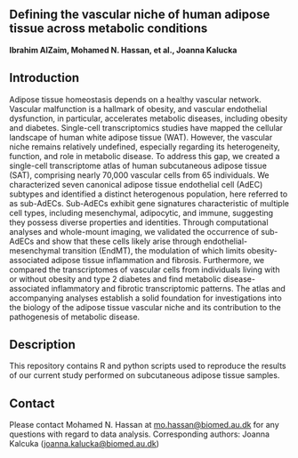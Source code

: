 ## Defining the vascular niche of human adipose tissue across metabolic conditions

**Ibrahim AlZaim, Mohamed N. Hassan, et al., Joanna Kalucka**

## Introduction
Adipose tissue homeostasis depends on a healthy vascular network. Vascular malfunction is a hallmark of obesity, and vascular endothelial dysfunction, in particular, accelerates metabolic diseases, including obesity and diabetes. Single-cell transcriptomics studies have mapped the cellular landscape of human white adipose tissue (WAT). However, the vascular niche remains relatively undefined, especially regarding its heterogeneity, function, and role in metabolic disease. To address this gap, we created a single-cell
transcriptome atlas of human subcutaneous adipose tissue (SAT), comprising nearly 70,000 vascular cells from 65 individuals. We characterized seven canonical adipose tissue endothelial cell (AdEC) subtypes and identified a distinct heterogenous population, here referred to as sub-AdECs. Sub-AdECs exhibit gene signatures characteristic of multiple cell types, including mesenchymal, adipocytic, and immune, suggesting they possess diverse properties and identities. Through computational analyses and whole-mount imaging, we validated the occurrence of sub-AdECs and show that these cells likely arise through endothelial-mesenchymal transition (EndMT), the modulation of which limits obesity-associated adipose tissue inflammation and fibrosis. Furthermore, we compared the transcriptomes of vascular cells from individuals living with or without obesity and type 2 diabetes and find metabolic disease-associated inflammatory and fibrotic transcriptomic patterns. The atlas and accompanying analyses establish a solid foundation for investigations into the biology of the adipose tissue vascular niche and its contribution to the pathogenesis of metabolic disease.

## Description
This repository contains R and python scripts used to reproduce the results of our current study performed on subcutaneous adipose tissue samples. 

## Contact
Please contact Mohamed N. Hassan at mo.hassan@biomed.au.dk for any questions with regard to data analysis.
Corresponding authors: Joanna Kalcuka (joanna.kalucka@biomed.au.dk)
